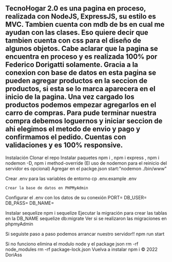 ## TecnoHogar 2.0 es una pagina en proceso, realizada con NodeJS, ExpressJS, su estilo es MVC. Tambien cuenta con mdb de bs en cual me ayudan con las clases. Eso quiere decir que tambien cuenta con css para el diseño de algunos objetos. Cabe aclarar que la pagina se encuentra en proceso y es realizada 100% por Federico Dorigatti solamente. Gracia a la conexion con base de datos en esta pagina se pueden agregar productos en la seccion de productos, si esta se lo marca aparecera en el inicio de la pagina. Una vez cargado los productos podemos empezar agregarlos en el carro de compras. Para pude terminar nuestra compra debemos loguernos y iniciar seccion de ahi elegimos el metodo de envio y pago y confirmamos el pedido. Cuentas con validaciones y es 100% responsive.

Instalación
Clonar el repo
    Instalar paquetes npm i , npm i express , npm i nodemon -D, npm i method-override (El uso de nodemon para el reinicio del servidor es opcional)
    Agregar en el packge.json start:"nodemon ./bin/www"

Crear .env para las variables de entorno cp
    .env.example .env

    Crear la base de datos en PHPMyAdmin 
    
Configurar el .env con los datos de su conexión
    PORT=
    DB_USER=
    DB_PASS=
    DB_NAME=

Instalar sequelize
        npm i sequelize
    Ejecutar la migración para crear las tablas en la DB_NAME
        sequelize db:migrate
    Ver si se realizaron las migraciones en phpmyAdmin

Si seguiste paso a paso podemos arrancar nuestro servidor!!
    npm run start

Si no funciono elimina el modulo node y el package json
    rm -rf node_modules
    rm -rf package-lock.json
Vuelva a instalar npm i
© 2022 DoriAss